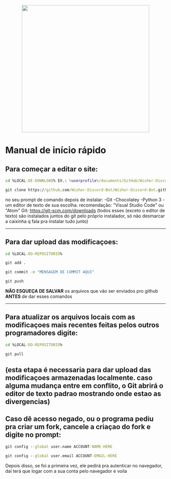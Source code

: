 <a href="https://wisher-discord-bot.github.io/"><p align="center"><img width="400px" src="https://cdn.discordapp.com/attachments/796511540777582632/834079721905192960/20ffee02-798d-44b4-8fed-d1fcc6ef5c21.png"></a>

# Manual de início rápido

## Para começar a editar o site:
```bat
cd %LOCAL-DE-DOWNLOAD% EX.: %userprofile%/documents/GitHub/Wisher-Discord-Bot.github.io

git clone https://github.com/Wisher-Discord-Bot/Wisher-Discord-Bot.github.io.git
```
no seu prompt de comando depois de instalar:
 -Git
 -Chocolatey
 -Python 3
 -um editor de texto de sua escolha.
recomendação: "Visual Studio Code" ou "Atom"
Git: https://git-scm.com/downloads
(todos esses (exceto o editor de texto) são instalados juntos do git pelo próprio instalador, só não desmarcar a caixinha q fala pra instalar tudo junto)

---

## Para dar upload das modificaçoes:
```bat
cd %LOCAL-DO-REPOSITORIO%

git add .

git commit -m "MENSAGEM DE COMMIT AQUI"

git push
```
**NÃO ESQUEÇA DE SALVAR** os arquivos que vão ser enviados pro github **ANTES** de dar esses comandos

---

## Para atualizar os arquivos locais com as modificaçoes mais recentes feitas pelos outros programadores digite:
```bat
cd %LOCAL-DO-REPOSITORIO%

git pull
```
(esta etapa é necessaria para dar upload das modificaçoes armazenadas localmente. caso alguma mudança entre em conflito, o Git abrirá o editor de texto padrao mostrando onde estao as divergencias)
---

## Caso dê acesso negado, ou o programa pediu pra criar um fork, cancele a criaçao do fork e digite no prompt:
```bat
git config --global user.name ACCOUNT-NAME-HERE

git config --global user.email ACCOUNT-EMAIL-HERE
```
Depois disso, se foi a primeira vez, ele pedirá pra autenticar no navegador, daí terá que logar com a sua conta pelo navegador e voila

